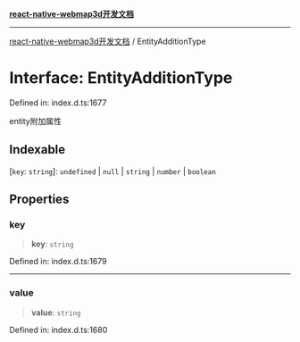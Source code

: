 [**react-native-webmap3d开发文档**](../README.md)

***

[react-native-webmap3d开发文档](../globals.md) / EntityAdditionType

# Interface: EntityAdditionType

Defined in: index.d.ts:1677

entity附加属性

## Indexable

\[`key`: `string`\]: `undefined` \| `null` \| `string` \| `number` \| `boolean`

## Properties

### key

> **key**: `string`

Defined in: index.d.ts:1679

***

### value

> **value**: `string`

Defined in: index.d.ts:1680
